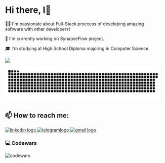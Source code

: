 <h1 align="left"><b>Hi there, I👋</b></h1>

👨‍💻 I'm passionate about Full-Stack proccess of developing amazing software with other developers!

🌊 I'm currently working on SynapseFlow project.

🎓 I'm studying at High School Diploma majoring in Computer Science.

<a href="https://github.com/">
  <img align="center" src="https://github-readme-stats.vercel.app/api?username=Kumala3&hide_border=true&count_private=true&show_icons=true&theme=radical">
</a>

![snake svg](https://github.com/Kumala3/Kumala3/blob/output/github-contribution-grid-snake-dark.svg)

<h2>📫 How to reach me:</h1>
<div align="left">
  <a href="https://www.linkedin.com/in/kostek-sytnyk/">
    <img src="https://img.shields.io/static/v1?message=LinkedIn&logo=linkedin&label=&color=0077B5&logoColor=white&labelColor=&style=flat" height="35" alt="linkedin logo"
    />
  </a>
  <a href="https://t.me/Supermario3">
    <img src="https://img.shields.io/static/v1?message=Telegram&logo=telegram&label=&color=2CA5E0&logoColor=white&labelColor=&style=flat" height="35"     alt="telegramlogo"/>
  </a>
  <a href="mailto:ksytnik73kwer@gmail.com">
    <img src="https://img.shields.io/static/v1?message=Gmail&logo=gmail&label=&color=D14836&logoColor=white&labelColor=&style=flat" height="35" alt="gmail logo"  />
  </a>
</div>

### 💻 Codewars

![codewars](https://www.codewars.com/users/Kumala3/badges/large)
